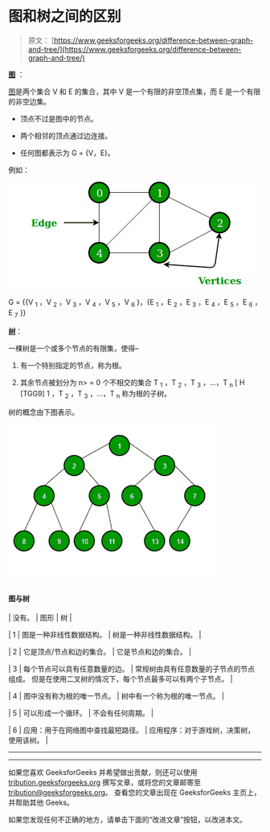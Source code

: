 # 图和树之间的区别

> 原文： [https://www.geeksforgeeks.org/difference-between-graph-and-tree/](https://www.geeksforgeeks.org/difference-between-graph-and-tree/)

**[图](https://www.geeksforgeeks.org/graph-data-structure-and-algorithms/)** ：

[图](https://www.geeksforgeeks.org/graph-data-structure-and-algorithms/)是两个集合 V 和 E 的集合，其中 V 是一个有限的非空顶点集，而 E 是一个有限的非空边集。

*   顶点不过是图中的节点。

*   两个相邻的顶点通过边连接。

*   任何图都表示为 G = {V，E}。

例如：

![](img/188b73e8769b25bf88ff62af8e5d9699.png)

G = {{V <sub>1</sub> ，V <sub>2</sub> ，V <sub>3</sub> ，V <sub>4</sub> ，V <sub>5</sub> ，V <sub>6</sub> }，{E <sub>1</sub> ，E <sub>2</sub> ，E <sub>3</sub> ，E <sub>4</sub> ，E <sub>5</sub> ，E <sub>6</sub> ，E <sub>7</sub> }}

**[树](https://www.geeksforgeeks.org/binary-tree-data-structure/)**：

一棵树是一个或多个节点的有限集，使得–

1.  有一个特别指定的节点，称为根。

2.  其余节点被划分为 n> = 0 个不相交的集合 T <sub>1</sub> ，T <sub>2</sub> ，T <sub>3</sub> ，…，T <sub>n</sub> [ H [TGG9] 1 ，T <sub>2</sub> ，T <sub>3</sub> ，…，T <sub>n</sub> 称为根的子树。

树的概念由下图表示。

![](img/21c1d16743f62fc7b9b165f0a1af8fd2.png)

#### **图与树**

| 没有。 | 图形 | 树 |

| 1 | 图是一种非线性数据结构。 | 树是一种非线性数据结构。 |

| 2 | 它是顶点/节点和边的集合。 | 它是节点和边的集合。 |

| 3 | 每个节点可以具有任意数量的边。 | 常规树由具有任意数量的子节点的节点组成。 但是在使用二叉树的情况下，每个节点最多可以有两个子节点。 |

| 4 | 图中没有称为根的唯一节点。 | 树中有一个称为根的唯一节点。 |

| 5 | 可以形成一个循环。 | 不会有任何周期。 |

| 6 | 应用：用于在网络图中查找最短路径。 | 应用程序：对于游戏树，决策树，使用该树。 |



* * *

* * *

如果您喜欢 GeeksforGeeks 并希望做出贡献，则还可以使用 [tribution.geeksforgeeks.org](https://contribute.geeksforgeeks.org/) 撰写文章，或将您的文章邮寄至 tribution@geeksforgeeks.org。 查看您的文章出现在 GeeksforGeeks 主页上，并帮助其他 Geeks。

如果您发现任何不正确的地方，请单击下面的“改进文章”按钮，以改进本文。